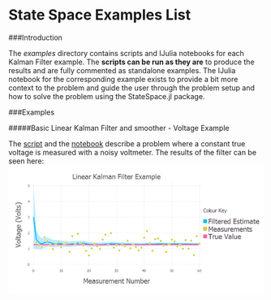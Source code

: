 State Space Examples List
=========================

###Introduction

The *examples* directory contains scripts and IJulia notebooks for each Kalman Filter example. The **scripts can be run as they are** to produce the results and are fully commented as standalone examples. The IJulia notebook for the corresponding example exists to provide a bit more context to the problem and guide the user through the problem setup and how to solve the problem using the StateSpace.jl package.

###Examples

#####Basic Linear Kalman Filter and smoother - Voltage Example

The [script](https://github.com/JonnyCBB/StateSpace.jl/blob/master/examples/LinearKalmanFilter_VoltageExample.jl) and the [notebook](https://github.com/JonnyCBB/StateSpace.jl/blob/master/examples/LinearKalmanFilter_VoltageExample.ipynb) describe a problem where a constant true voltage is measured with a noisy voltmeter. The results of the filter can be seen here: ![LKF filter](figures/LKF_filtered_plot.png)
